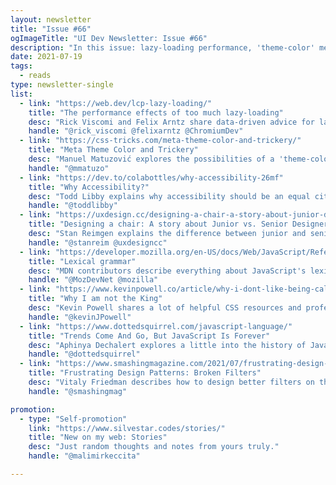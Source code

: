 ```yaml
---
layout: newsletter
title: "Issue #66"
ogImageTitle: "UI Dev Newsletter: Issue #66"
description: "In this issue: lazy-loading performance, 'theme-color' meta tag, designing better filters, and more."
date: 2021-07-19
tags:
  - reads
type: newsletter-single
list:
  - link: "https://web.dev/lcp-lazy-loading/"
    title: "The performance effects of too much lazy-loading"
    desc: "Rick Viscomi and Felix Arntz share data-driven advice for lazy-loading images with Core Web Vitals in mind."
    handle: "@rick_viscomi @felixarntz @ChromiumDev"
  - link: "https://css-tricks.com/meta-theme-color-and-trickery/"
    title: "Meta Theme Color and Trickery"
    desc: "Manuel Matuzović explores the possibilities of a 'theme-color' meta tag."
    handle: "@mmatuzo"
  - link: "https://dev.to/colabottles/why-accessibility-26mf"
    title: "Why Accessibility?"
    desc: "Todd Libby explains why accessibility should be an equal citizen of your project."
    handle: "@toddlibby"
  - link: "https://uxdesign.cc/designing-a-chair-a-story-about-junior-designers-vs-senior-designers-24be40b1d2cb"
    title: "Designing a chair: A story about Junior vs. Senior Designers."
    desc: "Stan Reimgen explains the difference between junior and senior designers, which could be applied to developers."
    handle: "@stanreim @uxdesigncc"
  - link: "https://developer.mozilla.org/en-US/docs/Web/JavaScript/Reference/Lexical_grammar"
    title: "Lexical grammar"
    desc: "MDN contributors describe everything about JavaScript's lexical grammar from control characters and white space to automatic semicolon insertion and browser compatibility."
    handle: "@MozDevNet @mozilla"
  - link: "https://www.kevinpowell.co/article/why-i-dont-like-being-called-the-king-of-css/"
    title: "Why I am not the King"
    desc: "Kevin Powell shares a lot of helpful CSS resources and professionals in his humble post."
    handle: "@kevinJPowell"
  - link: "https://www.dottedsquirrel.com/javascript-language/"
    title: "Trends Come And Go, But JavaScript Is Forever"
    desc: "Aphinya Dechalert explores a little into the history of JavaScript and its good and bad parts."
    handle: "@dottedsquirrel"
  - link: "https://www.smashingmagazine.com/2021/07/frustrating-design-patterns-broken-frozen-filters/"
    title: "Frustrating Design Patterns: Broken Filters"
    desc: "Vitaly Friedman describes how to design better filters on the web."
    handle: "@smashingmag"

promotion:
  - type: "Self-promotion"
    link: "https://www.silvestar.codes/stories/"
    title: "New on my web: Stories"
    desc: "Just random thoughts and notes from yours truly."
    handle: "@malimirkeccita"

---
```

